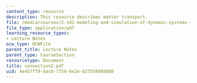 ```yaml
---
content_type: resource
description: This resource describes matter transport.
file: /media/courses/2-141-modeling-and-simulation-of-dynamic-systems-fall-2006/4e457ff9dacb77596e2eb27558495888_convection2.pdf
file_type: application/pdf
learning_resource_types:
- Lecture Notes
ocw_type: OCWFile
parent_title: Lecture Notes
parent_type: CourseSection
resourcetype: Document
title: convection2.pdf
uid: 4e457ff9-dacb-7759-6e2e-b27558495888
---
```

